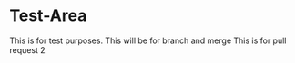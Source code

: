 # Test-Area
This is for test purposes. 
This will be for branch and merge
This is for pull request 2
